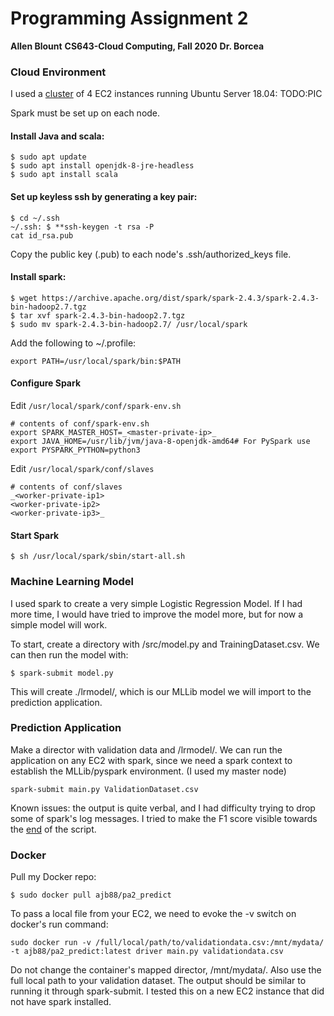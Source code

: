 
# Programming Assignment 2
**Allen Blount**
**CS643-Cloud Computing, Fall 2020**
**Dr. Borcea**

### Cloud Environment  
I used a [cluster](https://imgur.com/sL8F99D) of 4 EC2 instances running Ubuntu Server 18.04:
TODO:PIC

Spark must be set up on each node. 
#### Install Java and scala:
 ```
$ sudo apt update
$ sudo apt install openjdk-8-jre-headless
$ sudo apt install scala
```
#### Set up keyless ssh by generating a key pair:
```
$ cd ~/.ssh
~/.ssh: $ **ssh-keygen -t rsa -P
cat id_rsa.pub
```
Copy the public key (.pub) to each node's .ssh/authorized_keys file.  
#### Install spark:
```
$ wget https://archive.apache.org/dist/spark/spark-2.4.3/spark-2.4.3-bin-hadoop2.7.tgz
$ tar xvf spark-2.4.3-bin-hadoop2.7.tgz  
$ sudo mv spark-2.4.3-bin-hadoop2.7/ /usr/local/spark
```
Add the following to ~/.profile:
```
export PATH=/usr/local/spark/bin:$PATH
```
#### Configure Spark 
Edit  `/usr/local/spark/conf/spark-env.sh`
```
# contents of conf/spark-env.sh  
export SPARK_MASTER_HOST=_<master-private-ip>_  
export JAVA_HOME=/usr/lib/jvm/java-8-openjdk-amd64# For PySpark use  
export PYSPARK_PYTHON=python3
```
Edit `/usr/local/spark/conf/slaves`
```
# contents of conf/slaves  
_<worker-private-ip1>  
<worker-private-ip2>  
<worker-private-ip3>_
```
#### Start Spark
```
$ sh /usr/local/spark/sbin/start-all.sh
```


### Machine Learning Model
I used spark to create a very simple Logistic Regression Model. If I had more time, I would have tried to improve the model more, but for now a simple model will work. 

To start, create a directory with /src/model.py and TrainingDataset.csv. We can then run the model with:
```
$ spark-submit model.py
```
This will create ./lrmodel/, which is our MLLib model we will import to the prediction application. 


### Prediction Application
Make a director with validation data and /lrmodel/. We can run the application on any EC2 with spark, since we need a spark context to establish the MLLib/pyspark environment. (I used my master node)
```
spark-submit main.py ValidationDataset.csv
```
Known issues: the output is quite verbal, and I had difficulty trying to drop some of spark's log messages. I tried to make the F1 score visible towards the [end](https://imgur.com/66M2HnY) of the script.

### Docker
Pull my Docker repo:
```
$ sudo docker pull ajb88/pa2_predict
```
To pass a local file from your EC2, we need to evoke the -v switch on docker's run command:
```
sudo docker run -v /full/local/path/to/validationdata.csv:/mnt/mydata/ -t ajb88/pa2_predict:latest driver main.py validationdata.csv
```
Do not change the container's mapped director, /mnt/mydata/. Also use the full local path to your validation dataset. 
The output should be similar to running it through spark-submit. I tested this on a new EC2 instance that did not have spark installed. 

 
 

